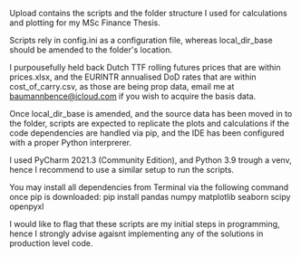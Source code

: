 Upload contains the scripts and the folder structure I used for calculations
and plotting for my MSc Finance Thesis. 

Scripts rely in config.ini as a configuration file, whereas local_dir_base
should be amended to the folder's location. 

I purpousefully held back Dutch TTF rolling futures prices that are within prices.xlsx, and the 
EURINTR annualised DoD rates that are within cost_of_carry.csv, as those are being prop 
data, email me at baumannbence@icloud.com if you wish to acquire the basis data. 

Once local_dir_base is amended, and the source data has been moved in to the folder, 
scripts are expected to replicate the plots and calculations if the code dependencies 
are handled via pip, and the IDE has been configured with a proper Python interprerer.

I used PyCharm 2021.3 (Community Edition), and Python 3.9 trough a venv, hence I recommend
to use a similar setup to run the scripts. 

You may install all dependencies from Terminal via the following command once pip is downloaded:
pip install pandas numpy matplotlib seaborn scipy openpyxl

I would like to flag that these scripts are my initial steps in programming, hence I strongly 
advise agaisnt implementing any of the solutions in production level code.


